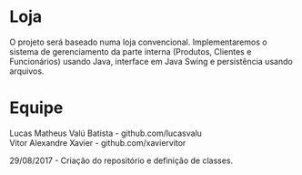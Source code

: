 # Loja
O projeto será baseado numa loja convencional. Implementaremos o sistema de gerenciamento da parte interna (Produtos, Clientes e Funcionários) usando Java, interface em Java Swing e persistência usando arquivos.

# Equipe
Lucas Matheus Valú Batista - github.com/lucasvalu<br/>
Vitor Alexandre Xavier - github.com/xaviervitor

29/08/2017 - Criação do repositório e definição de classes.
